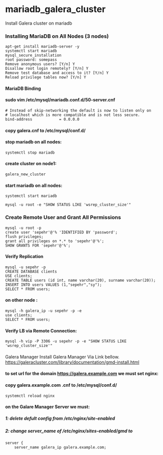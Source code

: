 # mariadb_galera_cluster
Install Galera cluster on mariadb

### Installing MariaDB on All Nodes (3 nodes)
```
apt-get install mariadb-server -y
systemctl start mariadb
mysql_secure_installation
root password: somepass
Remove anonymous users? [Y/n] Y
Disallow root login remotely? [Y/n] Y
Remove test database and access to it? [Y/n] Y
Reload privilege tables now? [Y/n] Y
```

#### MariaDB Binding
#### sudo vim /etc/mysql/mariadb.conf.d/50-server.cnf
```
# Instead of skip-networking the default is now to listen only on
# localhost which is more compatible and is not less secure.
bind-address            = 0.0.0.0
```
#### copy galera.cnf to /etc/mysql/conf.d/

#### stop mariadb on all nodes:
```
systemctl stop mariadb
```
#### create cluster on node1:
````
galera_new_cluster
````

#### start mariadb on all nodes:

```
systemctl start mariadb
```
```
mysql -u root -e "SHOW STATUS LIKE 'wsrep_cluster_size'"
```
### Create Remote User and Grant All Permissions
```
mysql -u root -p
create user 'sepehr'@'% 'IDENTIFIED BY 'password';
flush privileges;
grant all privileges on *.* to 'sepehr'@'%';
SHOW GRANTS FOR 'sepehr'@'%';
```
#### Verify Replication
```
mysql -u sepehr -p
CREATE DATABASE clients
USE clients;
CREATE TABLE users (id int, name varchar(20), surname varchar(20));
INSERT INTO users VALUES (1,"sepehr","sy");
SELECT * FROM users;
```
#### on other node :
```
mysql -h galera_ip -u sepehr -p -e
use clients;
SELECT * FROM users;
```
#### Verify LB via Remote Connection:
```
mysql -h vip -P 3306 -u sepehr -p -e "SHOW STATUS LIKE 'wsrep_cluster_size'"
```
####
Galera Manager
Install Galera Manager Via Link bellow.
https://galeracluster.com/library/documentation/gmd-install.html

#### to set url for the domain https://galera.example.com we must set nginx:
#### copy galera.example.com .cnf to /etc/mysql/conf.d/
```
systemctl reload nginx
```
#### on the Galare Manager Server we must:

##### 1: delete defult config from /etc/nginx/site-enabled
##### 2: change server_name of /etc/nginx/sites-enabled/gmd  to 
```
server {
    server_name galera_ip galera.example.com;
 ```





